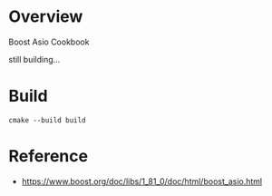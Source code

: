 # Overview

Boost Asio Cookbook

still building...

# Build

```
cmake --build build
```


# Reference
* https://www.boost.org/doc/libs/1_81_0/doc/html/boost_asio.html
